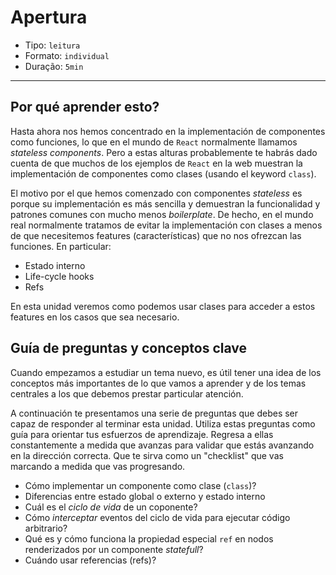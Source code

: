 # Apertura

* Tipo: `leitura`
* Formato: `individual`
* Duração: `5min`

***

## Por qué aprender esto?

Hasta ahora nos hemos concentrado en la implementación de componentes como
funciones, lo que en el mundo de `React` normalmente llamamos _stateless
components_. Pero a estas alturas probablemente te habrás dado cuenta de que
muchos de los ejemplos de `React` en la web muestran la implementación de
componentes como clases (usando el keyword `class`).

El motivo por el que hemos comenzado con componentes _stateless_ es porque su
implementación es más sencilla y demuestran la funcionalidad y patrones comunes
con mucho menos _boilerplate_. De hecho, en el mundo real normalmente tratamos
de evitar la implementación con clases a menos de que necesitemos features
(características) que no nos ofrezcan las funciones. En particular:

* Estado interno
* Life-cycle hooks
* Refs

En esta unidad veremos como podemos usar clases para acceder a estos features
en los casos que sea necesario.

## Guía de preguntas y conceptos clave

Cuando empezamos a estudiar un tema nuevo, es útil tener una idea de los
conceptos más importantes de lo que vamos a aprender y de los temas centrales
a los que debemos prestar particular atención.

A continuación te presentamos una serie de preguntas que debes ser capaz de
responder al terminar esta unidad. Utiliza estas preguntas como guía para
orientar tus esfuerzos de aprendizaje. Regresa a ellas constantemente a medida
que avanzas para validar que estás avanzando en la dirección correcta. Que te
sirva como un "checklist" que vas marcando a medida que vas progresando.

* Cómo implementar un componente como clase (`class`)?
* Diferencias entre estado global o externo y estado interno
* Cuál es el _ciclo de vida_ de un coponente?
* Cómo _interceptar_ eventos del ciclo de vida para ejecutar código arbitrario?
* Qué es y cómo funciona la propiedad especial `ref` en nodos renderizados por
  un componente _statefull_?
* Cuándo usar referencias (refs)?
